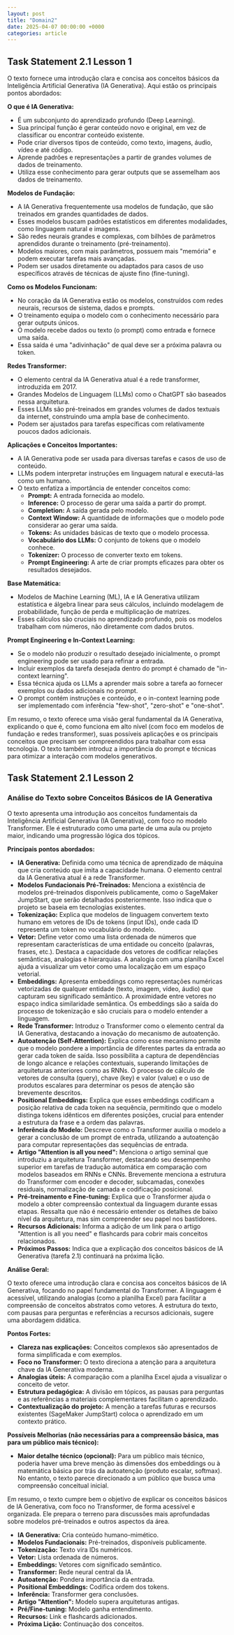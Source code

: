 ```yaml
---
layout: post
title: "Domain2"
date: 2025-04-07 00:00:00 +0000
categories: article
---
```


## Task Statement 2.1 Lesson 1

O texto fornece uma introdução clara e concisa aos conceitos básicos da Inteligência Artificial Generativa (IA Generativa). Aqui estão os principais pontos abordados:

**O que é IA Generativa:**

*   É um subconjunto do aprendizado profundo (Deep Learning).
*   Sua principal função é gerar conteúdo novo e original, em vez de classificar ou encontrar conteúdo existente.
*   Pode criar diversos tipos de conteúdo, como texto, imagens, áudio, vídeo e até código.
*   Aprende padrões e representações a partir de grandes volumes de dados de treinamento.
*   Utiliza esse conhecimento para gerar outputs que se assemelham aos dados de treinamento.

**Modelos de Fundação:**

*   A IA Generativa frequentemente usa modelos de fundação, que são treinados em grandes quantidades de dados.
*   Esses modelos buscam padrões estatísticos em diferentes modalidades, como linguagem natural e imagens.
*   São redes neurais grandes e complexas, com bilhões de parâmetros aprendidos durante o treinamento (pré-treinamento).
*   Modelos maiores, com mais parâmetros, possuem mais "memória" e podem executar tarefas mais avançadas.
*   Podem ser usados diretamente ou adaptados para casos de uso específicos através de técnicas de ajuste fino (fine-tuning).

**Como os Modelos Funcionam:**

*   No coração da IA Generativa estão os modelos, construídos com redes neurais, recursos de sistema, dados e prompts.
*   O treinamento equipa o modelo com o conhecimento necessário para gerar outputs únicos.
*   O modelo recebe dados ou texto (o prompt) como entrada e fornece uma saída.
*   Essa saída é uma "adivinhação" de qual deve ser a próxima palavra ou token.

**Redes Transformer:**

*   O elemento central da IA Generativa atual é a rede transformer, introduzida em 2017.
*   Grandes Modelos de Linguagem (LLMs) como o ChatGPT são baseados nessa arquitetura.
*   Esses LLMs são pré-treinados em grandes volumes de dados textuais da internet, construindo uma ampla base de conhecimento.
*   Podem ser ajustados para tarefas específicas com relativamente poucos dados adicionais.

**Aplicações e Conceitos Importantes:**

*   A IA Generativa pode ser usada para diversas tarefas e casos de uso de conteúdo.
*   LLMs podem interpretar instruções em linguagem natural e executá-las como um humano.
*   O texto enfatiza a importância de entender conceitos como:
    *   **Prompt:** A entrada fornecida ao modelo.
    *   **Inference:** O processo de gerar uma saída a partir do prompt.
    *   **Completion:** A saída gerada pelo modelo.
    *   **Context Window:** A quantidade de informações que o modelo pode considerar ao gerar uma saída.
    *   **Tokens:** As unidades básicas de texto que o modelo processa.
    *   **Vocabulário dos LLMs:** O conjunto de tokens que o modelo conhece.
    *   **Tokenizer:** O processo de converter texto em tokens.
    *   **Prompt Engineering:** A arte de criar prompts eficazes para obter os resultados desejados.

**Base Matemática:**

*   Modelos de Machine Learning (ML), IA e IA Generativa utilizam estatística e álgebra linear para seus cálculos, incluindo modelagem de probabilidade, função de perda e multiplicação de matrizes.
*   Esses cálculos são cruciais no aprendizado profundo, pois os modelos trabalham com números, não diretamente com dados brutos.

**Prompt Engineering e In-Context Learning:**

*   Se o modelo não produzir o resultado desejado inicialmente, o prompt engineering pode ser usado para refinar a entrada.
*   Incluir exemplos da tarefa desejada dentro do prompt é chamado de "in-context learning".
*   Essa técnica ajuda os LLMs a aprender mais sobre a tarefa ao fornecer exemplos ou dados adicionais no prompt.
*   O prompt contém instruções e conteúdo, e o in-context learning pode ser implementado com inferência "few-shot", "zero-shot" e "one-shot".

Em resumo, o texto oferece uma visão geral fundamental da IA Generativa, explicando o que é, como funciona em alto nível (com foco em modelos de fundação e redes transformer), suas possíveis aplicações e os principais conceitos que precisam ser compreendidos para trabalhar com essa tecnologia. O texto também introduz a importância do prompt e técnicas para otimizar a interação com modelos generativos.

## Task Statement 2.1 Lesson 2

### Análise do Texto sobre Conceitos Básicos de IA Generativa

O texto apresenta uma introdução aos conceitos fundamentais da Inteligência Artificial Generativa (IA Generativa), com foco no modelo Transformer. Ele é estruturado como uma parte de uma aula ou projeto maior, indicando uma progressão lógica dos tópicos.

**Principais pontos abordados:**

* **IA Generativa:** Definida como uma técnica de aprendizado de máquina que cria conteúdo que imita a capacidade humana. O elemento central da IA Generativa atual é a rede Transformer.
* **Modelos Fundacionais Pré-Treinados:** Menciona a existência de modelos pré-treinados disponíveis publicamente, como o SageMaker JumpStart, que serão detalhados posteriormente. Isso indica que o projeto se baseia em tecnologias existentes.
* **Tokenização:** Explica que modelos de linguagem convertem texto humano em vetores de IDs de tokens (input IDs), onde cada ID representa um token no vocabulário do modelo.
* **Vetor:** Define vetor como uma lista ordenada de números que representam características de uma entidade ou conceito (palavras, frases, etc.). Destaca a capacidade dos vetores de codificar relações semânticas, analogias e hierarquias. A analogia com uma planilha Excel ajuda a visualizar um vetor como uma localização em um espaço vetorial.
* **Embeddings:** Apresenta embeddings como representações numéricas vetorizadas de qualquer entidade (texto, imagem, vídeo, áudio) que capturam seu significado semântico. A proximidade entre vetores no espaço indica similaridade semântica. Os embeddings são a saída do processo de tokenização e são cruciais para o modelo entender a linguagem.
* **Rede Transformer:** Introduz o Transformer como o elemento central da IA Generativa, destacando a inovação do mecanismo de autoatenção.
* **Autoatenção (Self-Attention):** Explica como esse mecanismo permite que o modelo pondere a importância de diferentes partes da entrada ao gerar cada token de saída. Isso possibilita a captura de dependências de longo alcance e relações contextuais, superando limitações de arquiteturas anteriores como as RNNs. O processo de cálculo de vetores de consulta (query), chave (key) e valor (value) e o uso de produtos escalares para determinar os pesos de atenção são brevemente descritos.
* **Positional Embeddings:** Explica que esses embeddings codificam a posição relativa de cada token na sequência, permitindo que o modelo distinga tokens idênticos em diferentes posições, crucial para entender a estrutura da frase e a ordem das palavras.
* **Inferência do Modelo:** Descreve como o Transformer auxilia o modelo a gerar a conclusão de um prompt de entrada, utilizando a autoatenção para computar representações das sequências de entrada.
* **Artigo "Attention is all you need":** Menciona o artigo seminal que introduziu a arquitetura Transformer, destacando seu desempenho superior em tarefas de tradução automática em comparação com modelos baseados em RNNs e CNNs. Brevemente menciona a estrutura do Transformer com encoder e decoder, subcamadas, conexões residuais, normalização de camada e codificação posicional.
* **Pré-treinamento e Fine-tuning:** Explica que o Transformer ajuda o modelo a obter compreensão contextual da linguagem durante essas etapas. Ressalta que não é necessário entender os detalhes de baixo nível da arquitetura, mas sim compreender seu papel nos bastidores.
* **Recursos Adicionais:** Informa a adição de um link para o artigo "Attention is all you need" e flashcards para cobrir mais conceitos relacionados.
* **Próximos Passos:** Indica que a explicação dos conceitos básicos de IA Generativa (tarefa 2.1) continuará na próxima lição.

**Análise Geral:**

O texto oferece uma introdução clara e concisa aos conceitos básicos de IA Generativa, focando no papel fundamental do Transformer. A linguagem é acessível, utilizando analogias (como a planilha Excel) para facilitar a compreensão de conceitos abstratos como vetores. A estrutura do texto, com pausas para perguntas e referências a recursos adicionais, sugere uma abordagem didática.

**Pontos Fortes:**

* **Clareza nas explicações:** Conceitos complexos são apresentados de forma simplificada e com exemplos.
* **Foco no Transformer:** O texto direciona a atenção para a arquitetura chave da IA Generativa moderna.
* **Analogias úteis:** A comparação com a planilha Excel ajuda a visualizar o conceito de vetor.
* **Estrutura pedagógica:** A divisão em tópicos, as pausas para perguntas e as referências a materiais complementares facilitam o aprendizado.
* **Contextualização do projeto:** A menção a tarefas futuras e recursos existentes (SageMaker JumpStart) coloca o aprendizado em um contexto prático.

**Possíveis Melhorias (não necessárias para a compreensão básica, mas para um público mais técnico):**

* **Maior detalhe técnico (opcional):** Para um público mais técnico, poderia haver uma breve menção às dimensões dos embeddings ou à matemática básica por trás da autoatenção (produto escalar, softmax). No entanto, o texto parece direcionado a um público que busca uma compreensão conceitual inicial.

Em resumo, o texto cumpre bem o objetivo de explicar os conceitos básicos de IA Generativa, com foco no Transformer, de forma acessível e organizada. Ele prepara o terreno para discussões mais aprofundadas sobre modelos pré-treinados e outros aspectos da área.

* **IA Generativa:** Cria conteúdo humano-mimético.
* **Modelos Fundacionais:** Pré-treinados, disponíveis publicamente.
* **Tokenização:** Texto vira IDs numéricos.
* **Vetor:** Lista ordenada de números.
* **Embeddings:** Vetores com significado semântico.
* **Transformer:** Rede neural central da IA.
* **Autoatenção:** Pondera importância da entrada.
* **Positional Embeddings:** Codifica ordem dos tokens.
* **Inferência:** Transformer gera conclusões.
* **Artigo "Attention":** Modelo supera arquiteturas antigas.
* **Pré/Fine-tuning:** Modelo ganha entendimento.
* **Recursos:** Link e flashcards adicionados.
* **Próxima Lição:** Continuação dos conceitos.